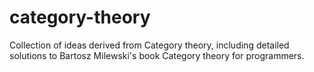 # category-theory

Collection of ideas derived from Category theory, including detailed solutions to Bartosz Milewski's book Category theory for programmers.
